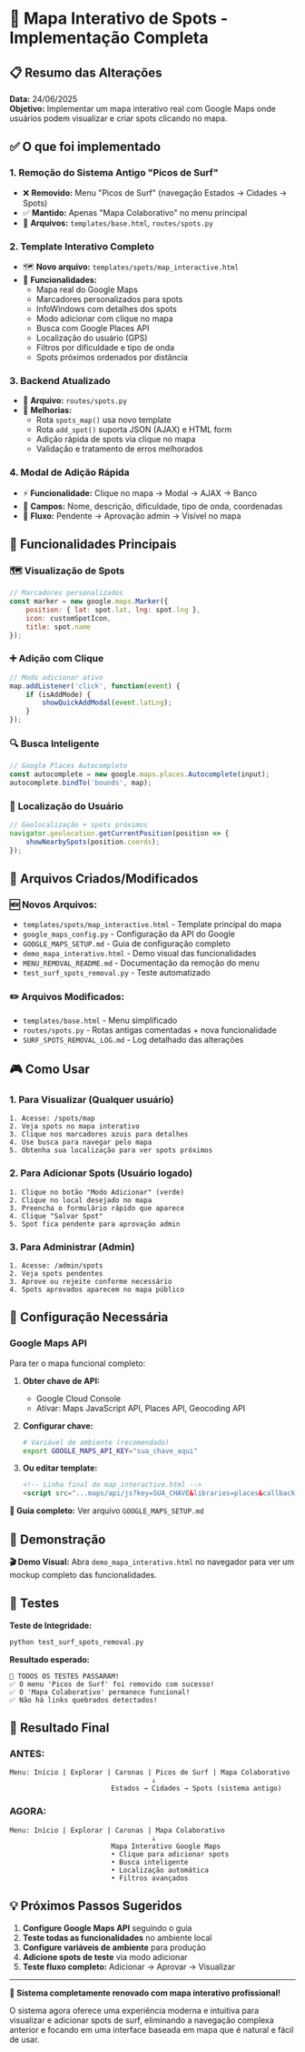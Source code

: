 # 🎉 Mapa Interativo de Spots - Implementação Completa

## 📋 Resumo das Alterações

**Data:** 24/06/2025  
**Objetivo:** Implementar um mapa interativo real com Google Maps onde usuários podem visualizar e criar spots clicando no mapa.

## ✅ O que foi implementado

### 1. **Remoção do Sistema Antigo "Picos de Surf"**
- ❌ **Removido:** Menu "Picos de Surf" (navegação Estados → Cidades → Spots)
- ✅ **Mantido:** Apenas "Mapa Colaborativo" no menu principal
- 🔧 **Arquivos:** `templates/base.html`, `routes/spots.py`

### 2. **Template Interativo Completo**
- 🗺️ **Novo arquivo:** `templates/spots/map_interactive.html`
- 🎯 **Funcionalidades:**
  - Mapa real do Google Maps
  - Marcadores personalizados para spots
  - InfoWindows com detalhes dos spots
  - Modo adicionar com clique no mapa
  - Busca com Google Places API
  - Localização do usuário (GPS)
  - Filtros por dificuldade e tipo de onda
  - Spots próximos ordenados por distância

### 3. **Backend Atualizado**
- 🔧 **Arquivo:** `routes/spots.py`
- 📝 **Melhorias:**
  - Rota `spots_map()` usa novo template
  - Rota `add_spot()` suporta JSON (AJAX) e HTML form
  - Adição rápida de spots via clique no mapa
  - Validação e tratamento de erros melhorados

### 4. **Modal de Adição Rápida**
- ⚡ **Funcionalidade:** Clique no mapa → Modal → AJAX → Banco
- 📝 **Campos:** Nome, descrição, dificuldade, tipo de onda, coordenadas
- 🔄 **Fluxo:** Pendente → Aprovação admin → Visível no mapa

## 🎯 Funcionalidades Principais

### 🗺️ **Visualização de Spots**
```javascript
// Marcadores personalizados
const marker = new google.maps.Marker({
    position: { lat: spot.lat, lng: spot.lng },
    icon: customSpotIcon,
    title: spot.name
});
```

### ➕ **Adição com Clique**
```javascript
// Modo adicionar ativo
map.addListener('click', function(event) {
    if (isAddMode) {
        showQuickAddModal(event.latLng);
    }
});
```

### 🔍 **Busca Inteligente**
```javascript
// Google Places Autocomplete
const autocomplete = new google.maps.places.Autocomplete(input);
autocomplete.bindTo('bounds', map);
```

### 📍 **Localização do Usuário**
```javascript
// Geolocalização + spots próximos
navigator.geolocation.getCurrentPosition(position => {
    showNearbySpots(position.coords);
});
```

## 📁 Arquivos Criados/Modificados

### 🆕 **Novos Arquivos:**
- `templates/spots/map_interactive.html` - Template principal do mapa
- `google_maps_config.py` - Configuração da API do Google
- `GOOGLE_MAPS_SETUP.md` - Guia de configuração completo
- `demo_mapa_interativo.html` - Demo visual das funcionalidades
- `MENU_REMOVAL_README.md` - Documentação da remoção do menu
- `test_surf_spots_removal.py` - Teste automatizado

### ✏️ **Arquivos Modificados:**
- `templates/base.html` - Menu simplificado
- `routes/spots.py` - Rotas antigas comentadas + nova funcionalidade
- `SURF_SPOTS_REMOVAL_LOG.md` - Log detalhado das alterações

## 🎮 Como Usar

### 1. **Para Visualizar (Qualquer usuário)**
```
1. Acesse: /spots/map
2. Veja spots no mapa interativo
3. Clique nos marcadores azuis para detalhes
4. Use busca para navegar pelo mapa
5. Obtenha sua localização para ver spots próximos
```

### 2. **Para Adicionar Spots (Usuário logado)**
```
1. Clique no botão "Modo Adicionar" (verde)
2. Clique no local desejado no mapa
3. Preencha o formulário rápido que aparece
4. Clique "Salvar Spot"
5. Spot fica pendente para aprovação admin
```

### 3. **Para Administrar (Admin)**
```
1. Acesse: /admin/spots
2. Veja spots pendentes
3. Aprove ou rejeite conforme necessário
4. Spots aprovados aparecem no mapa público
```

## 🔧 Configuração Necessária

### Google Maps API
Para ter o mapa funcional completo:

1. **Obter chave de API:**
   - Google Cloud Console
   - Ativar: Maps JavaScript API, Places API, Geocoding API

2. **Configurar chave:**
   ```bash
   # Variável de ambiente (recomendado)
   export GOOGLE_MAPS_API_KEY="sua_chave_aqui"
   ```

3. **Ou editar template:**
   ```html
   <!-- Linha final do map_interactive.html -->
   <script src="...maps/api/js?key=SUA_CHAVE&libraries=places&callback=initMap">
   ```

**📖 Guia completo:** Ver arquivo `GOOGLE_MAPS_SETUP.md`

## 🌟 Demonstração

**🎬 Demo Visual:** Abra `demo_mapa_interativo.html` no navegador para ver um mockup completo das funcionalidades.

## 🧪 Testes

**Teste de Integridade:**
```bash
python test_surf_spots_removal.py
```

**Resultado esperado:**
```
🎉 TODOS OS TESTES PASSARAM!
✅ O menu 'Picos de Surf' foi removido com sucesso!
✅ O 'Mapa Colaborativo' permanece funcional!
✅ Não há links quebrados detectados!
```

## 🚀 Resultado Final

### **ANTES:**
```
Menu: Início | Explorar | Caronas | Picos de Surf | Mapa Colaborativo
                                   ↓
                         Estados → Cidades → Spots (sistema antigo)
```

### **AGORA:**
```
Menu: Início | Explorar | Caronas | Mapa Colaborativo
                                   ↓
                         Mapa Interativo Google Maps
                         • Clique para adicionar spots
                         • Busca inteligente
                         • Localização automática
                         • Filtros avançados
```

## 💡 Próximos Passos Sugeridos

1. **Configure Google Maps API** seguindo o guia
2. **Teste todas as funcionalidades** no ambiente local
3. **Configure variáveis de ambiente** para produção
4. **Adicione spots de teste** via modo adicionar
5. **Teste fluxo completo:** Adicionar → Aprovar → Visualizar

---

**🎉 Sistema completamente renovado com mapa interativo profissional!**

O sistema agora oferece uma experiência moderna e intuitiva para visualizar e adicionar spots de surf, eliminando a navegação complexa anterior e focando em uma interface baseada em mapa que é natural e fácil de usar.

